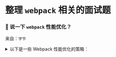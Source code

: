 # 整理 `webpack` 相关的面试题

### 🔴 说一下 `webpack` 性能优化？

来自：`字节`

<details>

<summary>以下是一些 Webpack 性能优化的策略：</summary>

#### 一、优化构建速度

**1. 缩小文件搜索范围**

**优化 `resolve.modules` 配置**：`resolve.modules` 用于配置 `Webpack` 去哪些目录下寻找第三方模块。默认情况下，它会在 `node_modules` 目录中查找。可以将其设置为一个特定的目录路径数组，优先从项目本地的 `node_modules` 目录查找，避免去全局的 `node_modules` 目录搜索，减少搜索范围。例如：

```js
resolve: {
  modules: [path.resolve(__dirname, "node_modules")];
}
```

**优化 `resolve.extensions` 配置**：`resolve.extensions` 用于配置在导入模块时，`Webpack` 自动添加的文件扩展名。默认包含了 `.js`、`.json` 等多种扩展名。可以将其设置为项目中常用的扩展名，减少不必要的文件查找。例如，如果项目主要使用 `.js` 和 `.jsx` 文件，可以这样设置：

```js
resolve: {
  extensions: [".js", ".jsx"];
}
```

**2. 使用 `DllPlugin` 和 `DllReferencePlugin`**

**`DllPlugin` 原理和使用场景**：动态链接库（`DLL`）是一种可以在多个应用程序之间共享代码的机制。在 `Webpack` 中，`DllPlugin` 可以将一些不经常变化的第三方库（如 `React`、`Vue` 等）预先打包成一个独立的动态链接库文件。这样在后续的项目构建过程中，这些库就不需要重新打包，从而大大加快构建速度。

**具体操作步骤：**

首先，创建一个 `webpack.dll.config.js` 文件用于配置 `DLL` 打包。例如，对于打包 `React` 相关的库：

```js
const path = require("path");
const webpack = require("webpack");

module.exports = {
  entry: {
    react_dll: ["react", "react-dom"],
  },
  output: {
    path: path.resolve(__dirname, "dist/dll"),
    filename: "[name].dll.js",
    library: "[name]_library",
  },
  plugins: [
    new webpack.DllPlugin({
      path: path.resolve(__dirname, "dist/dll/[name]-manifest.json"),
      name: "[name]_library",
    }),
  ],
};
```

运行 `webpack --config webpack.dll.config.js` 命令来生成 `DLL` 文件和对应的清单文件。然后，在主 `webpack.config.js` 文件中使用 `DllReferencePlugin` 来引用 `DLL` 文件。例如：

```js
const path = require("path");
const webpack = require("webpack");

module.exports = {
  //...其他配置
  plugins: [
    new webpack.DllReferencePlugin({
      context: __dirname,
      manifest: require("./dist/dll/react_dll-manifest.json"),
    }),
  ],
};
```

**3. 开启多进程构建**

**`HappyPack` 原理和使用场景**：在 `Webpack` 构建过程中，有很多加载器（`Loader`）是单线程执行的，如 `babel-loader` 等。`HappyPack` 可以将这些加载器的任务分配到多个进程中并行处理，从而提高构建速度。

**具体操作步骤：**

首先安装 `happypack` 包：`npm install --save -dev happypack`。然后在 `webpack.config.js` 文件中使用。例如，对于 `babel-loader` 的优化：

```js
const HappyPack = require("happypack");
const os = require("os");
const happyThreadPool = HappyPack.ThreadPool({ size: os.cpus().length });

module.exports = {
  //...其他配置
  module: {
    rules: [
      {
        test: /\.js$/,
        exclude: /node_modules/,
        use: "HappyPack/loader?id=babel",
      },
    ],
  },
  plugins: [
    new HappyPack({
      id: "babel",
      loaders: ["babel-loader"],
      threadPool: happyThreadPool,
    }),
  ],
};
```

#### 二、优化输出结果

**1. 代码压缩**

**`UglifyJSPlugin`（`JavaScript`）**：在生产环境下，使用 `UglifyJSPlugin` 来压缩 `JavaScript` 代码。它会删除代码中的注释、空格，以及对变量名进行缩短等操作，从而减小代码体积。例如：

```js
const webpack = require("webpack");

module.exports = {
  //...其他配置
  plugins: [
    new webpack.optimize.UglifyJsPlugin({
      compress: {
        warnings: false,
      },
    }),
  ],
};
```

**`CSSnano`（`CSS`）**：对于 `CSS` 文件，使用 `CSSnano` 来进行压缩。它可以通过 `postcss-loader` 来集成到 `Webpack` 中。首先安装 `cssnano` 和 `postcss-loader`：`npm install --save -dev cssnano postcss-loader`。然后在 `webpack.config.js` 文件的 `module.rules` 中配置：

```js
module.exports = {
  //...其他配置
  module: {
    rules: [
      {
        test: /\.css$/,
        use: [
          "style-loader",
          "css-loader",
          {
            loader: "postcss-loader",
            options: {
              plugins: [require("cssnano")()],
            },
          },
        ],
      },
    ],
  },
};
```

**2. 提取公共代码（`CommonsChunkPlugin` 和 `SplitChunksPlugin`）**

**`CommonsChunkPlugin`（旧版本）**：在 `Webpack 4` 之前，使用 `CommonsChunkPlugin` 来提取多个入口文件之间的公共代码。例如，如果有 `app.js` 和 `vendor.js` 两个入口文件，想要提取它们之间的公共部分（如 `React` 等库）

```js
const webpack = require("webpack");

module.exports = {
  entry: {
    app: "./src/app.js",
    vendor: "./src/vendor.js",
  },
  //...其他配置
  plugins: [
    new webpack.optimize.CommonsChunkPlugin({
      name: "common",
      chunks: ["app", "vendor"],
    }),
  ],
};
```

**`SplitChunksPlugin`（`Webpack 4+`）**：`Webpack 4` 引入了 `SplitChunksPlugin` 来自动提取公共代码，它的配置更加智能和灵活。默认情况下，它会自动提取所有入口点（`entry-point`）和异步模块（`async-module`）之间的公共代码。例如：

```js
module.exports = {
  //...其他配置
  optimization: {
    splitChunks: {
      chunks: "all",
    },
  },
};
```

**3. `Tree Shaking`**

**原理和使用场景**：`Tree Shaking` 是一种通过静态分析代码来消除未使用的代码的技术。在 `Webpack` 中，它主要用于 `JavaScript` 模块。如果一个模块中导入了某些函数或变量，但在代码中没有实际使用，`Tree Shaking` 就会将这些未使用的部分从最终的打包文件中删除。

**配置和注意事项**：要使用 `Tree Shaking`，首先需要确保在 `package.json` 文件中的 `scripts` 配置里，`build` 命令（或者其他构建命令）的 `mode` 设置为 `production`，因为 `Tree Shaking` 在开发模式下是默认不启用的。例如：

```json
{
  "scripts": {
    "build": "webpack - - mode=production"
  }
}
```

同时，在代码中需要使用 `ES6` 模块语法（`import` 和 `export`）来导入和导出模块，因为 `Webpack` 的 `Tree Shaking` 机制主要是基于 `ES6` 模块的静态结构进行分析的。

</details>
